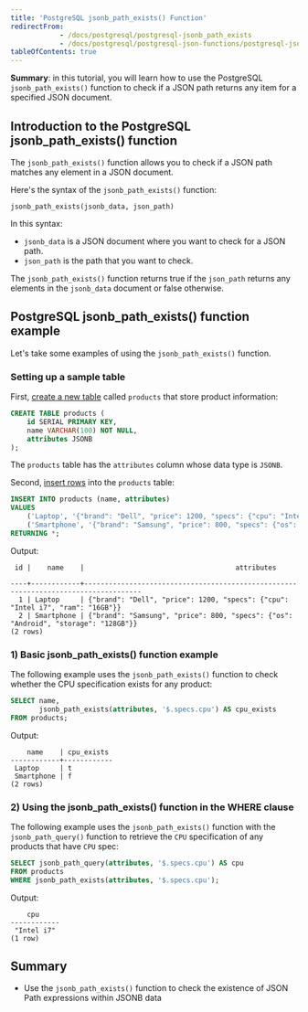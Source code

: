 ```yaml
---
title: 'PostgreSQL jsonb_path_exists() Function'
redirectFrom:
            - /docs/postgresql/postgresql-jsonb_path_exists 
            - /docs/postgresql/postgresql-json-functions/postgresql-jsonb_path_exists
tableOfContents: true
---
```


**Summary**: in this tutorial, you will learn how to use the PostgreSQL `jsonb_path_exists()` function to check if a JSON path returns any item for a specified JSON document.

## Introduction to the PostgreSQL jsonb_path_exists() function

The `jsonb_path_exists()` function allows you to check if a JSON path matches any element in a JSON document.

Here's the syntax of the `jsonb_path_exists()` function:

```
jsonb_path_exists(jsonb_data, json_path)
```

In this syntax:

- `jsonb_data` is a JSON document where you want to check for a JSON path.
- `json_path` is the path that you want to check.

The `jsonb_path_exists()` function returns true if the `json_path` returns any elements in the `jsonb_data` document or false otherwise.

## PostgreSQL jsonb_path_exists() function example

Let's take some examples of using the `jsonb_path_exists()` function.

### Setting up a sample table

First, [create a new table](/docs/postgresql/postgresql-create-table) called `products` that store product information:

```sql
CREATE TABLE products (
    id SERIAL PRIMARY KEY,
    name VARCHAR(100) NOT NULL,
    attributes JSONB
);
```

The `products` table has the `attributes` column whose data type is `JSONB`.

Second, [insert rows](/docs/postgresql/postgresql-insert-multiple-rows) into the `products` table:

```sql
INSERT INTO products (name, attributes)
VALUES
    ('Laptop', '{"brand": "Dell", "price": 1200, "specs": {"cpu": "Intel i7", "ram": "16GB"}}'),
    ('Smartphone', '{"brand": "Samsung", "price": 800, "specs": {"os": "Android", "storage": "128GB"}}')
RETURNING *;
```

Output:

```
 id |    name    |                                     attributes

----+------------+------------------------------------------------------------------------------------
  1 | Laptop     | {"brand": "Dell", "price": 1200, "specs": {"cpu": "Intel i7", "ram": "16GB"}}
  2 | Smartphone | {"brand": "Samsung", "price": 800, "specs": {"os": "Android", "storage": "128GB"}}
(2 rows)
```

### 1) Basic jsonb_path_exists() function example

The following example uses the `jsonb_path_exists()` function to check whether the CPU specification exists for any product:

```sql
SELECT name,
       jsonb_path_exists(attributes, '$.specs.cpu') AS cpu_exists
FROM products;
```

Output:

```
    name    | cpu_exists
------------+------------
 Laptop     | t
 Smartphone | f
(2 rows)
```

### 2) Using the jsonb_path_exists() function in the WHERE clause

The following example uses the `jsonb_path_exists()` function with the `jsonb_path_query()` function to retrieve the `CPU` specification of any products that have `CPU` spec:

```sql
SELECT jsonb_path_query(attributes, '$.specs.cpu') AS cpu
FROM products
WHERE jsonb_path_exists(attributes, '$.specs.cpu');
```

Output:

```
    cpu
------------
 "Intel i7"
(1 row)
```

## Summary

- Use the `jsonb_path_exists()` function to check the existence of JSON Path expressions within JSONB data
